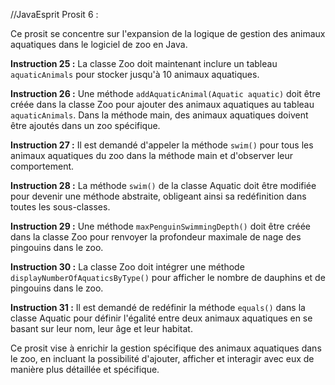 
//JavaEsprit
Prosit 6 :

Ce prosit se concentre sur l'expansion de la logique de gestion des animaux aquatiques dans le logiciel de zoo en Java.

**Instruction 25 :**
La classe Zoo doit maintenant inclure un tableau `aquaticAnimals` pour stocker jusqu'à 10 animaux aquatiques.

**Instruction 26 :**
Une méthode `addAquaticAnimal(Aquatic aquatic)` doit être créée dans la classe Zoo pour ajouter des animaux aquatiques au tableau `aquaticAnimals`. Dans la méthode main, des animaux aquatiques doivent être ajoutés dans un zoo spécifique.

**Instruction 27 :**
Il est demandé d'appeler la méthode `swim()` pour tous les animaux aquatiques du zoo dans la méthode main et d'observer leur comportement.

**Instruction 28 :**
La méthode `swim()` de la classe Aquatic doit être modifiée pour devenir une méthode abstraite, obligeant ainsi sa redéfinition dans toutes les sous-classes.

**Instruction 29 :**
Une méthode `maxPenguinSwimmingDepth()` doit être créée dans la classe Zoo pour renvoyer la profondeur maximale de nage des pingouins dans le zoo.

**Instruction 30 :**
La classe Zoo doit intégrer une méthode `displayNumberOfAquaticsByType()` pour afficher le nombre de dauphins et de pingouins dans le zoo.

**Instruction 31 :**
Il est demandé de redéfinir la méthode `equals()` dans la classe Aquatic pour définir l'égalité entre deux animaux aquatiques en se basant sur leur nom, leur âge et leur habitat.

Ce prosit vise à enrichir la gestion spécifique des animaux aquatiques dans le zoo, en incluant la possibilité d'ajouter, afficher et interagir avec eux de manière plus détaillée et spécifique.
